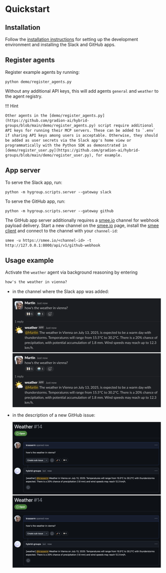 # Quickstart

## Installation

Follow the [installation instructions](installation.md) for setting up the development environment and installing the Slack and GitHub apps.

## Register agents

Register example agents by running:

```shell
python demo/register_agents.py
```

Without any additional API keys, this will add agents `general` and `weather` to the agent registry.

!!! Hint

    Other agents in the [demo/register_agents.py](https://github.com/gradion-ai/hybrid-groups/blob/main/demo/register_agents.py) script require additional API keys for running their MCP servers. These can be added to `.env` if sharing API keys among users is acceptable. Otherwise, they should be added as user secrets via the Slack app's home view or programmatically with the Python SDK as demonstrated in [demo/register_user.py](https://github.com/gradion-ai/hybrid-groups/blob/main/demo/register_user.py), for example.

## App server

To serve the Slack app, run:

```shell
python -m hygroup.scripts.server --gateway slack
```

To serve the GitHub app, run:

```shell
python -m hygroup.scripts.server --gateway github
```

The GitHub app server additionally requires a [smee.io](https://smee.io/) channel for webhook payload delivery. Start a new channel on the [smee.io](https://smee.io/) page, install the [smee client](https://github.com/probot/smee-client) and connect to the channel with your `channel-id`:

```shell
smee -u https://smee.io/<channel-id> -t http://127.0.0.1:8000/api/v1/github-webhook
```

## Usage example

Activate the `weather` agent via background reasoning by entering 

```markdown
how's the weather in vienna?
```

- in the channel where the Slack app was added:

    <div class="image-zoom quickstart-image">
      <a href="../images/quickstart/quickstart-1.png" target="_blank"><img src="../images/quickstart/quickstart-1.png" class="thumbnail"></a>
      <a href="../images/quickstart/quickstart-1.png" target="_blank" class="large-link"><img src="../images/quickstart/quickstart-1.png" class="large"></a>
    </div>

- in the description of a new GitHub issue:

    <div class="image-zoom quickstart-image">
      <a href="../images/quickstart/quickstart-2.png" target="_blank"><img src="../images/quickstart/quickstart-2.png" class="thumbnail"></a>
      <a href="../images/quickstart/quickstart-2.png" target="_blank" class="large-link"><img src="../images/quickstart/quickstart-2.png" class="large"></a>
    </div>
